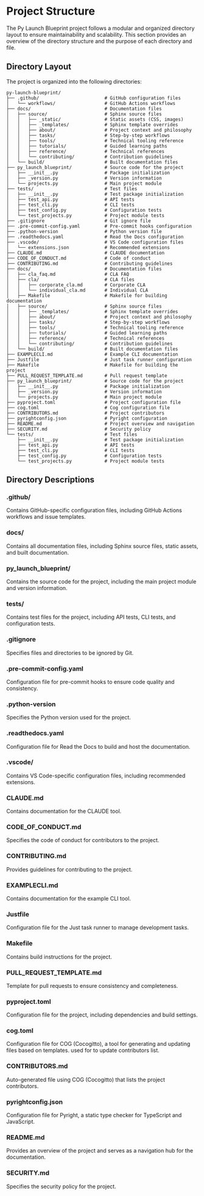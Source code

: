 # Project Structure

The Py Launch Blueprint project follows a modular and organized directory layout to ensure maintainability and scalability. This section provides an overview of the directory structure and the purpose of each directory and file.

## Directory Layout

The project is organized into the following directories:

```
py-launch-blueprint/
├── .github/                        # GitHub configuration files
│   └── workflows/                  # GitHub Actions workflows
├── docs/                           # Documentation files
│   ├── source/                     # Sphinx source files
│   │   ├── _static/                # Static assets (CSS, images)
│   │   ├── _templates/             # Sphinx template overrides
│   │   ├── about/                  # Project context and philosophy
│   │   ├── tasks/                  # Step-by-step workflows
│   │   ├── tools/                  # Technical tooling reference
│   │   ├── tutorials/              # Guided learning paths
│   │   ├── reference/              # Technical references
│   │   └── contributing/           # Contribution guidelines
│   └── build/                      # Built documentation files
├── py_launch_blueprint/            # Source code for the project
│   ├── __init__.py                 # Package initialization
│   ├── _version.py                 # Version information
│   └── projects.py                 # Main project module
├── tests/                          # Test files
│   ├── __init__.py                 # Test package initialization
│   ├── test_api.py                 # API tests
│   ├── test_cli.py                 # CLI tests
│   ├── test_config.py              # Configuration tests
│   └── test_projects.py            # Project module tests
├── .gitignore                      # Git ignore file
├── .pre-commit-config.yaml         # Pre-commit hooks configuration
├── .python-version                 # Python version file
├── .readthedocs.yaml               # Read the Docs configuration
├── .vscode/                        # VS Code configuration files
│   └── extensions.json             # Recommended extensions
├── CLAUDE.md                       # CLAUDE documentation
├── CODE_OF_CONDUCT.md              # Code of conduct
├── CONTRIBUTING.md                 # Contributing guidelines
├── docs/                           # Documentation files
│   ├── cla_faq.md                  # CLA FAQ
│   ├── cla/                        # CLA files
│   │   ├── corporate_cla.md        # Corporate CLA
│   │   └── individual_cla.md       # Individual CLA
│   ├── Makefile                    # Makefile for building documentation
│   ├── source/                     # Sphinx source files
│   │   ├── _templates/             # Sphinx template overrides
│   │   ├── about/                  # Project context and philosophy
│   │   ├── tasks/                  # Step-by-step workflows
│   │   ├── tools/                  # Technical tooling reference
│   │   ├── tutorials/              # Guided learning paths
│   │   ├── reference/              # Technical references
│   │   └── contributing/           # Contribution guidelines
│   └── build/                      # Built documentation files
├── EXAMPLECLI.md                   # Example CLI documentation
├── Justfile                        # Just task runner configuration
├── Makefile                        # Makefile for building the project
├── PULL_REQUEST_TEMPLATE.md        # Pull request template
├── py_launch_blueprint/            # Source code for the project
│   ├── __init__.py                 # Package initialization
│   ├── _version.py                 # Version information
│   └── projects.py                 # Main project module
├── pyproject.toml                  # Project configuration file
├── cog.toml                        # Cog configuration file
├── CONTRIBUTORS.md                 # Project contributors
├── pyrightconfig.json              # Pyright configuration
├── README.md                       # Project overview and navigation
├── SECURITY.md                     # Security policy
└── tests/                          # Test files
    ├── __init__.py                 # Test package initialization
    ├── test_api.py                 # API tests
    ├── test_cli.py                 # CLI tests
    ├── test_config.py              # Configuration tests
    └── test_projects.py            # Project module tests
```

## Directory Descriptions

### .github/

Contains GitHub-specific configuration files, including GitHub Actions workflows and issue templates.

### docs/

Contains all documentation files, including Sphinx source files, static assets, and built documentation.

### py_launch_blueprint/

Contains the source code for the project, including the main project module and version information.

### tests/

Contains test files for the project, including API tests, CLI tests, and configuration tests.

### .gitignore

Specifies files and directories to be ignored by Git.

### .pre-commit-config.yaml

Configuration file for pre-commit hooks to ensure code quality and consistency.

### .python-version

Specifies the Python version used for the project.

### .readthedocs.yaml

Configuration file for Read the Docs to build and host the documentation.

### .vscode/

Contains VS Code-specific configuration files, including recommended extensions.

### CLAUDE.md

Contains documentation for the CLAUDE tool.

### CODE_OF_CONDUCT.md

Specifies the code of conduct for contributors to the project.

### CONTRIBUTING.md

Provides guidelines for contributing to the project.

### EXAMPLECLI.md

Contains documentation for the example CLI tool.

### Justfile

Configuration file for the Just task runner to manage development tasks.

### Makefile

Contains build instructions for the project.

### PULL_REQUEST_TEMPLATE.md

Template for pull requests to ensure consistency and completeness.

### pyproject.toml

Configuration file for the project, including dependencies and build settings.

### cog.toml
Configuration file for COG (Cocogitto), a tool for generating and updating files based on templates. used for to update contributors list.

### CONTRIBUTORS.md
Auto-generated file using COG (Cocogitto) that lists the project contributors.

### pyrightconfig.json

Configuration file for Pyright, a static type checker for TypeScript and JavaScript.

### README.md

Provides an overview of the project and serves as a navigation hub for the documentation.

### SECURITY.md

Specifies the security policy for the project.
